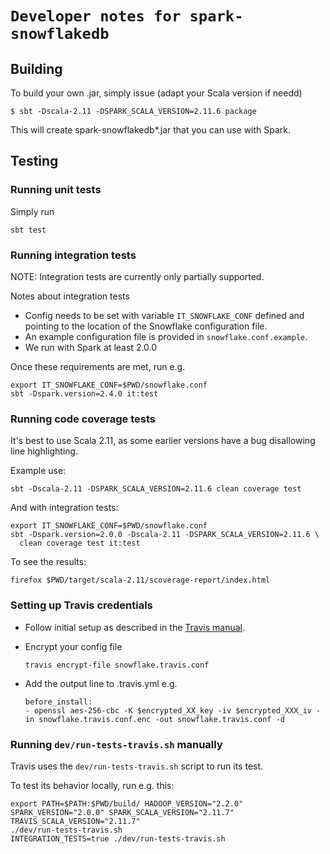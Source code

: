 # `Developer notes for spark-snowflakedb`

## Building

To build your own .jar, simply issue (adapt your Scala version if needd)

    $ sbt -Dscala-2.11 -DSPARK_SCALA_VERSION=2.11.6 package
     
This will create spark-snowflakedb*.jar that you can use with Spark.


## Testing

### Running unit tests

Simply run
  
    sbt test
    
### Running integration tests

NOTE: Integration tests are currently only partially supported.

Notes about integration tests
* Config needs to be set with variable `IT_SNOWFLAKE_CONF` defined and
    pointing to the location of the Snowflake configuration file.
* An example configuration file is provided in `snowflake.conf.example`.
* We run with Spark at least 2.0.0

Once these requirements are met, run e.g.
    
    export IT_SNOWFLAKE_CONF=$PWD/snowflake.conf 
    sbt -Dspark.version=2.4.0 it:test
  
### Running code coverage tests

It's best to use Scala 2.11, as some earlier versions have a bug disallowing
line highlighting.

Example use:

    sbt -Dscala-2.11 -DSPARK_SCALA_VERSION=2.11.6 clean coverage test

And with integration tests:

    export IT_SNOWFLAKE_CONF=$PWD/snowflake.conf
    sbt -Dspark.version=2.0.0 -Dscala-2.11 -DSPARK_SCALA_VERSION=2.11.6 \
      clean coverage test it:test

To see the results:      

    firefox $PWD/target/scala-2.11/scoverage-report/index.html

### Setting up Travis credentials

* Follow initial setup as described in the [Travis manual](https://docs.travis-ci.com/user/encrypting-files/).
* Encrypt your config file
     
      travis encrypt-file snowflake.travis.conf
      
* Add the output line to .travis.yml e.g.

      before_install:
      - openssl aes-256-cbc -K $encrypted_XX_key -iv $encrypted_XXX_iv -in snowflake.travis.conf.enc -out snowflake.travis.conf -d

### Running `dev/run-tests-travis.sh` manually

Travis uses the `dev/run-tests-travis.sh` script to run its test.

To test its behavior locally, run e.g. this:

    export PATH=$PATH:$PWD/build/ HADOOP_VERSION="2.2.0" SPARK_VERSION="2.0.0" SPARK_SCALA_VERSION="2.11.7" TRAVIS_SCALA_VERSION="2.11.7" 
    ./dev/run-tests-travis.sh
    INTEGRATION_TESTS=true ./dev/run-tests-travis.sh
    
